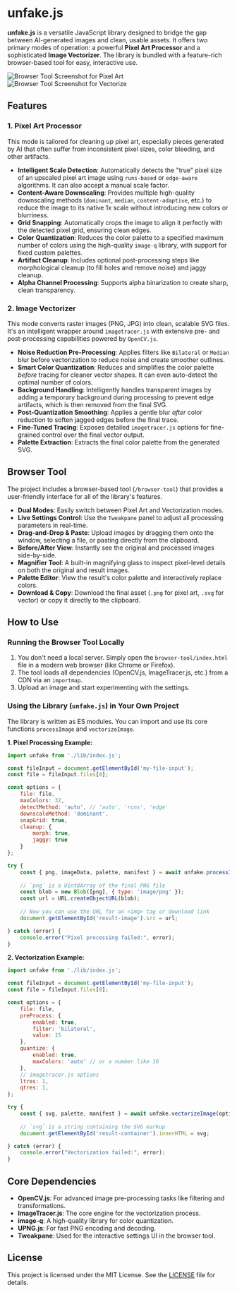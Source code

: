 # unfake.js

**unfake.js** is a versatile JavaScript library designed to bridge the gap between AI-generated images and clean, usable assets. It offers two primary modes of operation: a powerful **Pixel Art Processor** and a sophisticated **Image Vectorizer**. The library is bundled with a feature-rich browser-based tool for easy, interactive use.

![Browser Tool Screenshot for Pixel Art](demo-pixel.png)
![Browser Tool Screenshot for Vectorize](demo-vector.png)

## Features

### 1. Pixel Art Processor
This mode is tailored for cleaning up pixel art, especially pieces generated by AI that often suffer from inconsistent pixel sizes, color bleeding, and other artifacts.

- **Intelligent Scale Detection**: Automatically detects the "true" pixel size of an upscaled pixel art image using `runs-based` or `edge-aware` algorithms. It can also accept a manual scale factor.
- **Content-Aware Downscaling**: Provides multiple high-quality downscaling methods (`dominant`, `median`, `content-adaptive`, etc.) to reduce the image to its native 1x scale without introducing new colors or blurriness.
- **Grid Snapping**: Automatically crops the image to align it perfectly with the detected pixel grid, ensuring clean edges.
- **Color Quantization**: Reduces the color palette to a specified maximum number of colors using the high-quality `image-q` library, with support for fixed custom palettes.
- **Artifact Cleanup**: Includes optional post-processing steps like morphological cleanup (to fill holes and remove noise) and jaggy cleanup.
- **Alpha Channel Processing**: Supports alpha binarization to create sharp, clean transparency.

### 2. Image Vectorizer
This mode converts raster images (PNG, JPG) into clean, scalable SVG files. It's an intelligent wrapper around `imagetracer.js` with extensive pre- and post-processing capabilities powered by `OpenCV.js`.

- **Noise Reduction Pre-Processing**: Applies filters like `Bilateral` or `Median` blur before vectorization to reduce noise and create smoother outlines.
- **Smart Color Quantization**: Reduces and simplifies the color palette *before* tracing for cleaner vector shapes. It can even auto-detect the optimal number of colors.
- **Background Handling**: Intelligently handles transparent images by adding a temporary background during processing to prevent edge artifacts, which is then removed from the final SVG.
- **Post-Quantization Smoothing**: Applies a gentle blur *after* color reduction to soften jagged edges before the final trace.
- **Fine-Tuned Tracing**: Exposes detailed `imagetracer.js` options for fine-grained control over the final vector output.
- **Palette Extraction**: Extracts the final color palette from the generated SVG.

## Browser Tool

The project includes a browser-based tool (`/browser-tool`) that provides a user-friendly interface for all of the library's features.

- **Dual Modes**: Easily switch between Pixel Art and Vectorization modes.
- **Live Settings Control**: Use the `Tweakpane` panel to adjust all processing parameters in real-time.
- **Drag-and-Drop & Paste**: Upload images by dragging them onto the window, selecting a file, or pasting directly from the clipboard.
- **Before/After View**: Instantly see the original and processed images side-by-side.
- **Magnifier Tool**: A built-in magnifying glass to inspect pixel-level details on both the original and result images.
- **Palette Editor**: View the result's color palette and interactively replace colors.
- **Download & Copy**: Download the final asset (`.png` for pixel art, `.svg` for vector) or copy it directly to the clipboard.

## How to Use

### Running the Browser Tool Locally
1.  You don't need a local server. Simply open the `browser-tool/index.html` file in a modern web browser (like Chrome or Firefox).
2.  The tool loads all dependencies (OpenCV.js, ImageTracer.js, etc.) from a CDN via an `importmap`.
3.  Upload an image and start experimenting with the settings.

### Using the Library (`unfake.js`) in Your Own Project

The library is written as ES modules. You can import and use its core functions `processImage` and `vectorizeImage`.

**1. Pixel Processing Example:**

```javascript
import unfake from './lib/index.js';

const fileInput = document.getElementById('my-file-input');
const file = fileInput.files[0];

const options = {
    file: file,
    maxColors: 32,
    detectMethod: 'auto', // 'auto', 'runs', 'edge'
    downscaleMethod: 'dominant',
    snapGrid: true,
    cleanup: { 
        morph: true, 
        jaggy: true 
    }
};

try {
    const { png, imageData, palette, manifest } = await unfake.processImage(options);
    
    // `png` is a Uint8Array of the final PNG file
    const blob = new Blob([png], { type: 'image/png' });
    const url = URL.createObjectURL(blob);
    
    // Now you can use the URL for an <img> tag or download link
    document.getElementById('result-image').src = url;

} catch (error) {
    console.error("Pixel processing failed:", error);
}
```

**2. Vectorization Example:**

```javascript
import unfake from './lib/index.js';

const fileInput = document.getElementById('my-file-input');
const file = fileInput.files[0];

const options = {
    file: file,
    preProcess: {
        enabled: true,
        filter: 'bilateral',
        value: 15
    },
    quantize: {
        enabled: true,
        maxColors: 'auto' // or a number like 16
    },
    // imagetracer.js options
    ltres: 1,
    qtres: 1,
};

try {
    const { svg, palette, manifest } = await unfake.vectorizeImage(options);
    
    // `svg` is a string containing the SVG markup
    document.getElementById('result-container').innerHTML = svg;

} catch (error) {
    console.error("Vectorization failed:", error);
}
```

## Core Dependencies

- **OpenCV.js**: For advanced image pre-processing tasks like filtering and transformations.
- **ImageTracer.js**: The core engine for the vectorization process.
- **image-q**: A high-quality library for color quantization.
- **UPNG.js**: For fast PNG encoding and decoding.
- **Tweakpane**: Used for the interactive settings UI in the browser tool.

## License

This project is licensed under the MIT License. See the [LICENSE](LICENSE) file for details.
